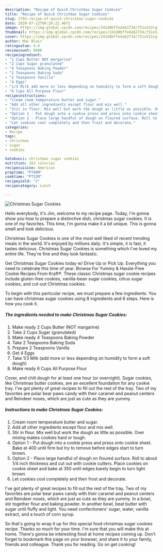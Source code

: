 ```yaml
---
description: "Recipe of Quick Christmas Sugar Cookies"
title: "Recipe of Quick Christmas Sugar Cookies"
slug: 1793-recipe-of-quick-christmas-sugar-cookies
date: 2020-07-22T08:26:22.467Z
image: https://img-global.cpcdn.com/recipes/241d8bffeda62734/751x532cq70/christmas-sugar-cookies-recipe-main-photo.jpg
thumbnail: https://img-global.cpcdn.com/recipes/241d8bffeda62734/751x532cq70/christmas-sugar-cookies-recipe-main-photo.jpg
cover: https://img-global.cpcdn.com/recipes/241d8bffeda62734/751x532cq70/christmas-sugar-cookies-recipe-main-photo.jpg
author: Max Blair
ratingvalue: 4.6
reviewcount: 8608
recipeingredient:
- "2 Cups Butter NOT margarine"
- "2 Cups Sugar granulated"
- "4 Teaspoons Baking Powder"
- "2 Teaspoons Baking Soda"
- "2 Teaspoons Vanilla"
- "4 Eggs"
- "1/3 Milk add more or less depending on humidity to form a soft dough"
- "6 Cups All Purpose Flour"
recipeinstructions:
- "Cream room temperature butter and sugar."
- "Add all other ingredients except flour and mix well."
- "Stir in flour. Mix well but work the dough as little as possible. Over mixing makes cookies hard or tough."
- "Option 1 - Put dough into a cookie press and press onto cookie sheet. Bake at 400 until firm but try to remove before edges start to turn brown."
- "Option 2 - Place large handful of dough on floured surface. Roll to about 1/4 inch thickness and cut out with cookie cutters. Place cookies on cookie sheet and bake at 350 until edges barely begin to turn light brown."
- "Let cookies cool completely and then frost and decorate."
categories:
- Recipe
tags:
- christmas
- sugar
- cookies

katakunci: christmas sugar cookies 
nutrition: 163 calories
recipecuisine: American
preptime: "PT40M"
cooktime: "PT32M"
recipeyield: "2"
recipecategory: Lunch

---
```



![Christmas Sugar Cookies](https://img-global.cpcdn.com/recipes/241d8bffeda62734/751x532cq70/christmas-sugar-cookies-recipe-main-photo.jpg)

Hello everybody, it's Jim, welcome to my recipe page. Today, I'm gonna show you how to prepare a distinctive dish, christmas sugar cookies. It is one of my favorites. This time, I'm gonna make it a bit unique. This is gonna smell and look delicious.

Christmas Sugar Cookies is one of the most well liked of recent trending meals in the world. It's enjoyed by millions daily. It's simple, it is fast, it tastes delicious. Christmas Sugar Cookies is something which I've loved my entire life. They're fine and they look fantastic.

Get Christmas Sugar Cookies today w/ Drive Up or Pick Up. Everything you need to celebrate this time of year. Browse For Yummy &amp; Hassle-Free Cookie Recipes From Kraft®. These classic Christmas sugar cookie recipes include gluten-free cookies, vanilla-bean sugar cookies, citrus sugar cookies, and cut-out Christmas cookies.


To begin with this particular recipe, we must prepare a few ingredients. You can have christmas sugar cookies using 8 ingredients and 6 steps. Here is how you cook it.

<!--inarticleads1-->

##### The ingredients needed to make Christmas Sugar Cookies:

1. Make ready 2 Cups Butter (NOT margarine)
1. Take 2 Cups Sugar (granulated)
1. Make ready 4 Teaspoons Baking Powder
1. Take 2 Teaspoons Baking Soda
1. Prepare 2 Teaspoons Vanilla
1. Get 4 Eggs
1. Take 1/3 Milk (add more or less depending on humidity to form a soft dough)
1. Make ready 6 Cups All Purpose Flour


Cover, and chill dough for at least one hour (or overnight). Sugar cookies, like Christmas butter cookies, are an excellent foundation for any cookie tray. I&#39;ve got plenty of great recipes to fill out the rest of the tray. Two of my favorites are polar bear paws candy with their caramel and peanut centers and Reindeer noses, which are just as cute as they are yummy. 

<!--inarticleads2-->

##### Instructions to make Christmas Sugar Cookies:

1. Cream room temperature butter and sugar.
1. Add all other ingredients except flour and mix well.
1. Stir in flour. Mix well but work the dough as little as possible. Over mixing makes cookies hard or tough.
1. Option 1 - Put dough into a cookie press and press onto cookie sheet. Bake at 400 until firm but try to remove before edges start to turn brown.
1. Option 2 - Place large handful of dough on floured surface. Roll to about 1/4 inch thickness and cut out with cookie cutters. Place cookies on cookie sheet and bake at 350 until edges barely begin to turn light brown.
1. Let cookies cool completely and then frost and decorate.


I&#39;ve got plenty of great recipes to fill out the rest of the tray. Two of my favorites are polar bear paws candy with their caramel and peanut centers and Reindeer noses, which are just as cute as they are yummy. In a bowl, stir together flour and baking powder. In another bowl, beat butter with sugar until fluffy and light. You need confectioners&#39; sugar, water, vanilla extract, and a touch of corn syrup. 

So that's going to wrap it up for this special food christmas sugar cookies recipe. Thanks so much for your time. I'm sure that you will make this at home. There's gonna be interesting food at home recipes coming up. Don't forget to bookmark this page on your browser, and share it to your family, friends and colleague. Thank you for reading. Go on get cooking!
